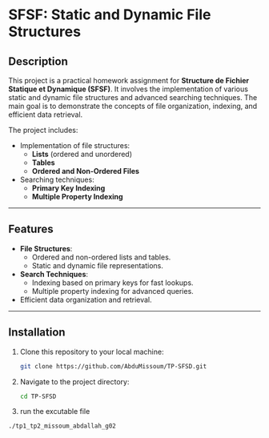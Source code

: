 # SFSF: Static and Dynamic File Structures

## **Description**
This project is a practical homework assignment for **Structure de Fichier Statique et Dynamique (SFSF)**. It involves the implementation of various static and dynamic file structures and advanced searching techniques. The main goal is to demonstrate the concepts of file organization, indexing, and efficient data retrieval.

The project includes:
- Implementation of file structures:
  - **Lists** (ordered and unordered)
  - **Tables**
  - **Ordered and Non-Ordered Files**
- Searching techniques:
  - **Primary Key Indexing**
  - **Multiple Property Indexing**

---
## **Features**
- **File Structures**:
  - Ordered and non-ordered lists and tables.
  - Static and dynamic file representations.
- **Search Techniques**:
  - Indexing based on primary keys for fast lookups.
  - Multiple property indexing for advanced queries.
- Efficient data organization and retrieval.

---
## **Installation**
1. Clone this repository to your local machine:
   ```bash
   git clone https://github.com/AbduMissoum/TP-SFSD.git
   ```
2. Navigate to the project directory:
   ```bash
   cd TP-SFSD
   ```
3. run the excutable file 
```bash
./tp1_tp2_missoum_abdallah_g02
```
